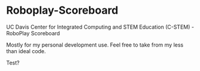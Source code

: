 Roboplay-Scoreboard
===================

UC Davis Center for Integrated Computing and STEM Education (C-STEM) - RoboPlay Scoreboard

Mostly for my personal development use.  Feel free to take from my less than ideal code.

Test?
